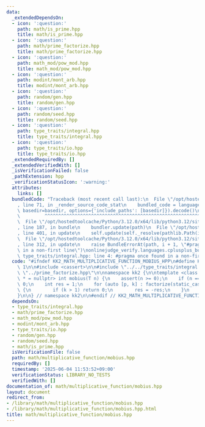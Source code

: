 ```yaml
---
data:
  _extendedDependsOn:
  - icon: ':question:'
    path: math/is_prime.hpp
    title: math/is_prime.hpp
  - icon: ':question:'
    path: math/prime_factorize.hpp
    title: math/prime_factorize.hpp
  - icon: ':question:'
    path: math_mod/pow_mod.hpp
    title: math_mod/pow_mod.hpp
  - icon: ':question:'
    path: modint/mont_arb.hpp
    title: modint/mont_arb.hpp
  - icon: ':question:'
    path: random/gen.hpp
    title: random/gen.hpp
  - icon: ':question:'
    path: random/seed.hpp
    title: random/seed.hpp
  - icon: ':question:'
    path: type_traits/integral.hpp
    title: type_traits/integral.hpp
  - icon: ':question:'
    path: type_traits/io.hpp
    title: type_traits/io.hpp
  _extendedRequiredBy: []
  _extendedVerifiedWith: []
  _isVerificationFailed: false
  _pathExtension: hpp
  _verificationStatusIcon: ':warning:'
  attributes:
    links: []
  bundledCode: "Traceback (most recent call last):\n  File \"/opt/hostedtoolcache/Python/3.12.0/x64/lib/python3.12/site-packages/onlinejudge_verify/documentation/build.py\"\
    , line 71, in _render_source_code_stat\n    bundled_code = language.bundle(stat.path,\
    \ basedir=basedir, options={'include_paths': [basedir]}).decode()\n          \
    \         ^^^^^^^^^^^^^^^^^^^^^^^^^^^^^^^^^^^^^^^^^^^^^^^^^^^^^^^^^^^^^^^^^^^^^^^^^^^^^^^^^\n\
    \  File \"/opt/hostedtoolcache/Python/3.12.0/x64/lib/python3.12/site-packages/onlinejudge_verify/languages/cplusplus.py\"\
    , line 187, in bundle\n    bundler.update(path)\n  File \"/opt/hostedtoolcache/Python/3.12.0/x64/lib/python3.12/site-packages/onlinejudge_verify/languages/cplusplus_bundle.py\"\
    , line 401, in update\n    self.update(self._resolve(pathlib.Path(included), included_from=path))\n\
    \  File \"/opt/hostedtoolcache/Python/3.12.0/x64/lib/python3.12/site-packages/onlinejudge_verify/languages/cplusplus_bundle.py\"\
    , line 312, in update\n    raise BundleErrorAt(path, i + 1, \"#pragma once found\
    \ in a non-first line\")\nonlinejudge_verify.languages.cplusplus_bundle.BundleErrorAt:\
    \ type_traits/integral.hpp: line 4: #pragma once found in a non-first line\n"
  code: "#ifndef KK2_MATH_MULTIPLICATIVE_FUNCTION_MOBIUS_HPP\n#define KK2_MATH_MULTIPLICATIVE_FUNCTION_MOBIUS_HPP\
    \ 1\n\n#include <cassert>\n\n#include \"../../type_traits/integral.hpp\"\n#include\
    \ \"../prime_factorize.hpp\"\n\nnamespace kk2 {\n\ntemplate <class T, is_integral_t<T>\
    \ * = nullptr> int mobius(T n) {\n    assert(n >= 0);\n    if (n == 0) return\
    \ 0;\n    int res = 1;\n    for (auto [p, k] : factorize(static_cast<long long>(n)))\
    \ {\n        if (k > 1) return 0;\n        res = -res;\n    }\n    return res;\n\
    }\n\n} // namespace kk2\n\n#endif // KK2_MATH_MULTIPLICATIVE_FUNCTION_MOBIUS_HPP\n"
  dependsOn:
  - type_traits/integral.hpp
  - math/prime_factorize.hpp
  - math_mod/pow_mod.hpp
  - modint/mont_arb.hpp
  - type_traits/io.hpp
  - random/gen.hpp
  - random/seed.hpp
  - math/is_prime.hpp
  isVerificationFile: false
  path: math/multiplicative_function/mobius.hpp
  requiredBy: []
  timestamp: '2025-06-04 11:53:52+09:00'
  verificationStatus: LIBRARY_NO_TESTS
  verifiedWith: []
documentation_of: math/multiplicative_function/mobius.hpp
layout: document
redirect_from:
- /library/math/multiplicative_function/mobius.hpp
- /library/math/multiplicative_function/mobius.hpp.html
title: math/multiplicative_function/mobius.hpp
---
```


